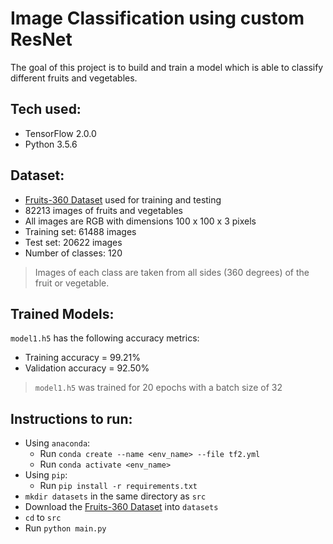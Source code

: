 # Image Classification using custom ResNet
The goal of this project is to build and train a model which is able to classify different fruits and vegetables.

## Tech used:
- TensorFlow 2.0.0
- Python 3.5.6

## Dataset:
- [Fruits-360 Dataset](https://www.kaggle.com/moltean/fruits) used for training and testing
- 82213 images of fruits and vegetables
- All images are RGB with dimensions 100 x 100 x 3 pixels
- Training set: 61488 images
- Test set: 20622 images
- Number of classes: 120
> Images of each class are taken from all sides (360 degrees) of the fruit or vegetable.

## Trained Models:
`model1.h5` has the following accuracy metrics:
  - Training accuracy = 99.21%
  - Validation accuracy = 92.50%
> `model1.h5` was trained for 20 epochs with a batch size of 32

## Instructions to run:
- Using `anaconda`:
  - Run `conda create --name <env_name> --file tf2.yml`
  - Run `conda activate <env_name>`
- Using `pip`:
  - Run `pip install -r requirements.txt`
- `mkdir datasets` in the same directory as `src`
- Download the [Fruits-360 Dataset](https://www.kaggle.com/moltean/fruits) into `datasets`
- `cd` to `src`
- Run `python main.py`